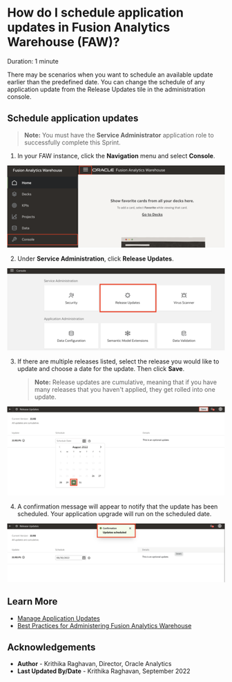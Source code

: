 # How do I schedule application updates in Fusion Analytics Warehouse (FAW)?
Duration: 1 minute

There may be scenarios when you want to schedule an available update earlier than the predefined date. You can change the schedule of any application update from the Release Updates tile in the administration console.

## Schedule application updates
>**Note:** You must have the **Service Administrator** application role to successfully complete this Sprint.

1. In your FAW instance, click the **Navigation** menu and select **Console**.

  ![Console](images/console.png)

2. Under **Service Administration**, click **Release Updates**.

  ![Release updates](images/dataconfig.png)

3. If there are multiple releases listed, select the release you would like to update and choose a date for the update. Then click **Save**.
    >**Note:** Release updates are cumulative, meaning that if you have many releases that you haven't applied, they get rolled into one update.

  ![Schedule update](images/schedule.png)

4. A confirmation message will appear to notify that the update has been scheduled. Your application upgrade will run on the scheduled date.

  ![Confirmation](images/confirmation.png)


## Learn More
* [Manage Application Updates](https://docs.oracle.com/en/cloud/saas/analytics/22r2/fawag/manage-application-updates.html#GUID-091A707A-AB05-4F58-99C2-012BEC241E72)
* [Best Practices for Administering Fusion Analytics Warehouse](https://blogs.oracle.com/analytics/post/fusion-analytics-warehouse-best-practice-series---administering-faw)

## Acknowledgements
* **Author** - Krithika Raghavan, Director, Oracle Analytics
* **Last Updated By/Date** - Krithika Raghavan, September 2022
